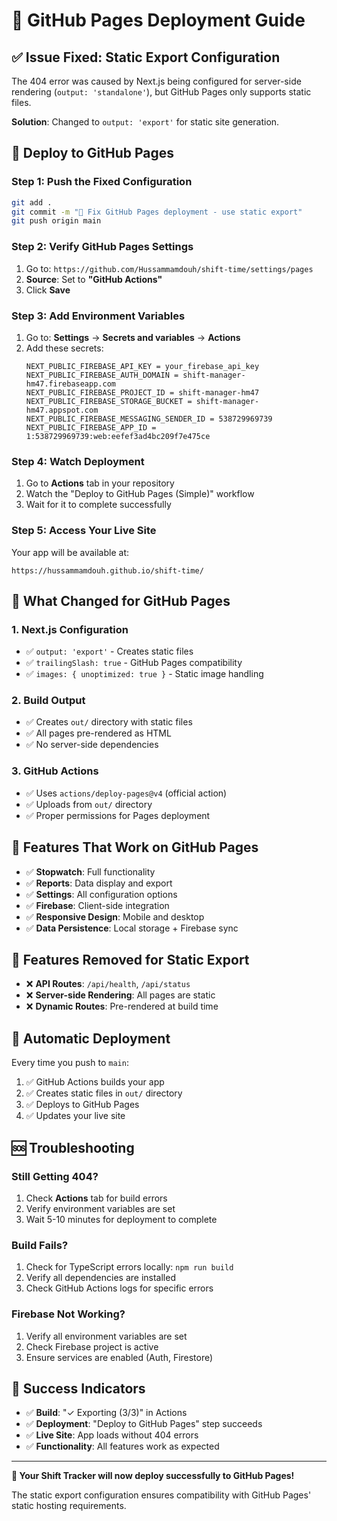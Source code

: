 # 🚀 GitHub Pages Deployment Guide

## ✅ **Issue Fixed: Static Export Configuration**

The 404 error was caused by Next.js being configured for server-side rendering (`output: 'standalone'`), but GitHub Pages only supports static files.

**Solution**: Changed to `output: 'export'` for static site generation.

## 🚀 **Deploy to GitHub Pages**

### **Step 1: Push the Fixed Configuration**

```bash
git add .
git commit -m "🔧 Fix GitHub Pages deployment - use static export"
git push origin main
```

### **Step 2: Verify GitHub Pages Settings**

1. Go to: `https://github.com/Hussammamdouh/shift-time/settings/pages`
2. **Source**: Set to **"GitHub Actions"**
3. Click **Save**

### **Step 3: Add Environment Variables**

1. Go to: **Settings** → **Secrets and variables** → **Actions**
2. Add these secrets:
   ```
   NEXT_PUBLIC_FIREBASE_API_KEY = your_firebase_api_key
   NEXT_PUBLIC_FIREBASE_AUTH_DOMAIN = shift-manager-hm47.firebaseapp.com
   NEXT_PUBLIC_FIREBASE_PROJECT_ID = shift-manager-hm47
   NEXT_PUBLIC_FIREBASE_STORAGE_BUCKET = shift-manager-hm47.appspot.com
   NEXT_PUBLIC_FIREBASE_MESSAGING_SENDER_ID = 538729969739
   NEXT_PUBLIC_FIREBASE_APP_ID = 1:538729969739:web:eefef3ad4bc209f7e475ce
   ```

### **Step 4: Watch Deployment**

1. Go to **Actions** tab in your repository
2. Watch the "Deploy to GitHub Pages (Simple)" workflow
3. Wait for it to complete successfully

### **Step 5: Access Your Live Site**

Your app will be available at:
```
https://hussammamdouh.github.io/shift-time/
```

## 🔧 **What Changed for GitHub Pages**

### **1. Next.js Configuration**
- ✅ `output: 'export'` - Creates static files
- ✅ `trailingSlash: true` - GitHub Pages compatibility
- ✅ `images: { unoptimized: true }` - Static image handling

### **2. Build Output**
- ✅ Creates `out/` directory with static files
- ✅ All pages pre-rendered as HTML
- ✅ No server-side dependencies

### **3. GitHub Actions**
- ✅ Uses `actions/deploy-pages@v4` (official action)
- ✅ Uploads from `out/` directory
- ✅ Proper permissions for Pages deployment

## 🎯 **Features That Work on GitHub Pages**

- ✅ **Stopwatch**: Full functionality
- ✅ **Reports**: Data display and export
- ✅ **Settings**: All configuration options
- ✅ **Firebase**: Client-side integration
- ✅ **Responsive Design**: Mobile and desktop
- ✅ **Data Persistence**: Local storage + Firebase sync

## 🚫 **Features Removed for Static Export**

- ❌ **API Routes**: `/api/health`, `/api/status`
- ❌ **Server-side Rendering**: All pages are static
- ❌ **Dynamic Routes**: Pre-rendered at build time

## 🔄 **Automatic Deployment**

Every time you push to `main`:
1. ✅ GitHub Actions builds your app
2. ✅ Creates static files in `out/` directory
3. ✅ Deploys to GitHub Pages
4. ✅ Updates your live site

## 🆘 **Troubleshooting**

### **Still Getting 404?**
1. Check **Actions** tab for build errors
2. Verify environment variables are set
3. Wait 5-10 minutes for deployment to complete

### **Build Fails?**
1. Check for TypeScript errors locally: `npm run build`
2. Verify all dependencies are installed
3. Check GitHub Actions logs for specific errors

### **Firebase Not Working?**
1. Verify all environment variables are set
2. Check Firebase project is active
3. Ensure services are enabled (Auth, Firestore)

## 🎉 **Success Indicators**

- ✅ **Build**: "✓ Exporting (3/3)" in Actions
- ✅ **Deployment**: "Deploy to GitHub Pages" step succeeds
- ✅ **Live Site**: App loads without 404 errors
- ✅ **Functionality**: All features work as expected

---

**🚀 Your Shift Tracker will now deploy successfully to GitHub Pages!**

The static export configuration ensures compatibility with GitHub Pages' static hosting requirements.
